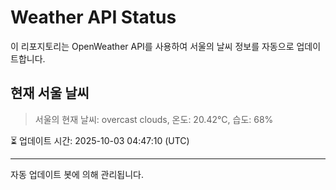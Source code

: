 
# Weather API Status

이 리포지토리는 OpenWeather API를 사용하여 서울의 날씨 정보를 자동으로 업데이트합니다.

## 현재 서울 날씨
> 서울의 현재 날씨: overcast clouds, 온도: 20.42°C, 습도: 68%

⏳ 업데이트 시간: 2025-10-03 04:47:10 (UTC)

---
자동 업데이트 봇에 의해 관리됩니다.
